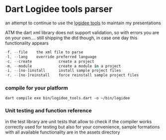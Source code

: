 # Dart Logidee tools parser

an attempt to continue to use the [logidee tools](http://www.logidee.com/doku.php/outils/start) to maintain my presentations

ATM the dart xml library does not support validation, so with errors you are on your own....
still shipping the dtd though, in case one day this functionality appears


```dart bin/logidee_tools.dart --help
-f, --file    the xml file to parse
-l, --lang    override preferred language
-c, --create            create a project
-m, --module            create a module in a project
-i, --[no-]install      install sample project files
-r, --[no-]reinstall    force reinstall sample project files
```

### compile for your platform

```
dart compile exe bin/logidee_tools.dart -o ~/bin/logidee
```

### Unit testing and function reference

in the test library are unit tests that allow to check if the compiler works correctly
used for testing but also for your convenience, sample formations with all available functionality  are in the
assets directory


